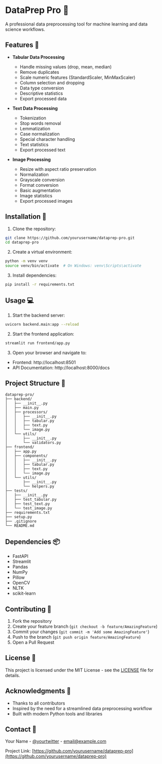 # DataPrep Pro 🔧

A professional data preprocessing tool for machine learning and data science workflows.

## Features 🌟

- **Tabular Data Processing**
  - Handle missing values (drop, mean, median)
  - Remove duplicates
  - Scale numeric features (StandardScaler, MinMaxScaler)
  - Column selection and dropping
  - Data type conversion
  - Descriptive statistics
  - Export processed data

- **Text Data Processing**
  - Tokenization
  - Stop words removal
  - Lemmatization
  - Case normalization
  - Special character handling
  - Text statistics
  - Export processed text

- **Image Processing**
  - Resize with aspect ratio preservation
  - Normalization
  - Grayscale conversion
  - Format conversion
  - Basic augmentation
  - Image statistics
  - Export processed images

## Installation 🚀

1. Clone the repository:
```bash
git clone https://github.com/yourusername/dataprep-pro.git
cd dataprep-pro
```

2. Create a virtual environment:
```bash
python -m venv venv
source venv/bin/activate  # On Windows: venv\Scripts\activate
```

3. Install dependencies:
```bash
pip install -r requirements.txt
```

## Usage 💻

1. Start the backend server:
```bash
uvicorn backend.main:app --reload
```

2. Start the frontend application:
```bash
streamlit run frontend/app.py
```

3. Open your browser and navigate to:
- Frontend: http://localhost:8501
- API Documentation: http://localhost:8000/docs

## Project Structure 📁

```
dataprep-pro/
├── backend/
│   ├── __init__.py
│   ├── main.py
│   ├── processors/
│   │   ├── __init__.py
│   │   ├── tabular.py
│   │   ├── text.py
│   │   └── image.py
│   └── utils/
│       ├── __init__.py
│       └── validators.py
├── frontend/
│   ├── app.py
│   ├── components/
│   │   ├── __init__.py
│   │   ├── tabular.py
│   │   ├── text.py
│   │   └── image.py
│   └── utils/
│       ├── __init__.py
│       └── helpers.py
├── tests/
│   ├── __init__.py
│   ├── test_tabular.py
│   ├── test_text.py
│   └── test_image.py
├── requirements.txt
├── setup.py
├── .gitignore
└── README.md
```

## Dependencies 📦

- FastAPI
- Streamlit
- Pandas
- NumPy
- Pillow
- OpenCV
- NLTK
- scikit-learn

## Contributing 🤝

1. Fork the repository
2. Create your feature branch (`git checkout -b feature/AmazingFeature`)
3. Commit your changes (`git commit -m 'Add some AmazingFeature'`)
4. Push to the branch (`git push origin feature/AmazingFeature`)
5. Open a Pull Request

## License 📄

This project is licensed under the MIT License - see the [LICENSE](LICENSE) file for details.

## Acknowledgments 🙏

- Thanks to all contributors
- Inspired by the need for a streamlined data preprocessing workflow
- Built with modern Python tools and libraries

## Contact 📧

Your Name - [@yourtwitter](https://twitter.com/yourtwitter) - email@example.com

Project Link: [https://github.com/yourusername/dataprep-pro](https://github.com/yourusername/dataprep-pro) 